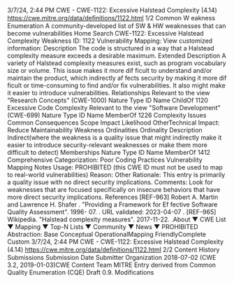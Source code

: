 3/7/24, 2:44 PM CWE - CWE-1122: Excessive Halstead Complexity (4.14)
https://cwe.mitre.org/data/deﬁnitions/1122.html 1/2
Common W eakness Enumeration
A community-developed list of SW & HW weaknesses that can become
vulnerabilities
Home Search
CWE-1122: Excessive Halstead Complexity
Weakness ID: 1122
Vulnerability Mapping: 
View customized information:
 Description
The code is structured in a way that a Halstead complexity measure exceeds a desirable maximum.
 Extended Description
A variety of Halstead complexity measures exist, such as program vocabulary size or volume.
This issue makes it more dif ficult to understand and/or maintain the product, which indirectly af fects security by making it more dif ficult
or time-consuming to find and/or fix vulnerabilities. It also might make it easier to introduce vulnerabilities.
 Relationships
 Relevant to the view "Research Concepts" (CWE-1000)
Nature Type ID Name
ChildOf 1120 Excessive Code Complexity
 Relevant to the view "Software Development" (CWE-699)
Nature Type ID Name
MemberOf 1226 Complexity Issues
 Common Consequences
Scope Impact Likelihood
OtherTechnical Impact: Reduce Maintainability
 Weakness Ordinalities
Ordinality Description
Indirect(where the weakness is a quality issue that might indirectly make it easier to introduce security-relevant weaknesses or make
them more difficult to detect)
 Memberships
Nature Type ID Name
MemberOf 1412 Comprehensive Categorization: Poor Coding Practices
 Vulnerability Mapping Notes
Usage: PROHIBITED (this CWE ID must not be used to map to real-world vulnerabilities)
Reason: Other
Rationale:
This entry is primarily a quality issue with no direct security implications.
Comments:
Look for weaknesses that are focused specifically on insecure behaviors that have more direct security implications.
 References
[REF-963] Robert A. Martin and Lawrence H. Shafer . "Providing a Framework for Ef fective Software Quality Assessment". 1996-
07.
. URL validated: 2023-04-07 .
[REF-965] Wikipedia. "Halstead complexity measures". 2017-11-22.
.About ▼ CWE List ▼ Mapping ▼ Top-N Lists ▼ Community ▼ News ▼
PROHIBITED
Abstraction: Base
Conceptual OperationalMapping
FriendlyComplete Custom
3/7/24, 2:44 PM CWE - CWE-1122: Excessive Halstead Complexity (4.14)
https://cwe.mitre.org/data/deﬁnitions/1122.html 2/2
 Content History
 Submissions
Submission Date Submitter Organization
2018-07-02
(CWE 3.2, 2019-01-03)CWE Content Team MITRE
Entry derived from Common Quality Enumeration (CQE) Draft 0.9.
 Modifications